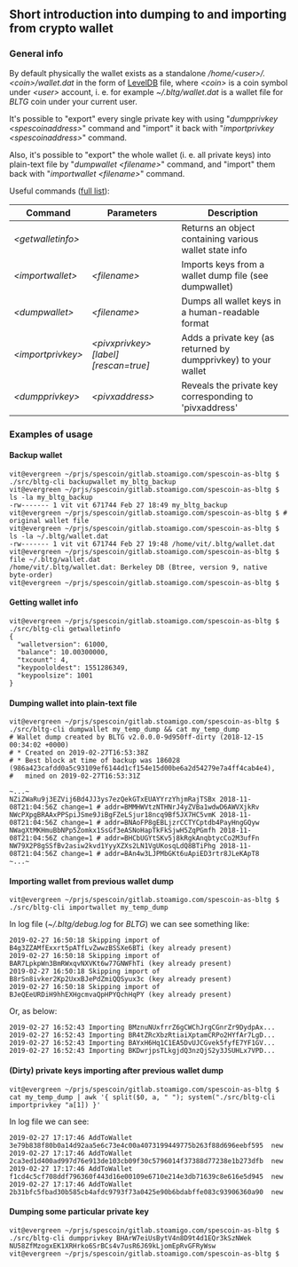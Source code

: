 ## Short introduction into dumping to and importing from crypto wallet

### General info
By default physically the wallet exists as a standalone _/home/&lt;user&gt;/.&lt;coin&gt;/wallet.dat_ in the form of [LevelDB](https://github.com/PIVX-Project/PIVX/tree/master/src/leveldb) file, where _&lt;coin&gt;_ is a coin symbol under _&lt;user&gt;_ account, i. e. for example _~/.bltg/wallet.dat_ is a wallet file for _BLTG_ coin under your current user.

It's possible to "export" every single private key with using "_dumpprivkey &lt;spescoinaddress&gt;_" command and "import" it back with "_importprivkey &lt;spescoinaddress&gt;_" command.

Also, it's possible to "export" the whole wallet (i. e. all private keys) into plain-text file by "_dumpwallet &lt;filename&gt;_" command, and "import" them back with "_importwallet &lt;filename&gt;_" command.

Useful commands ([full list](https://github.com/PIVX-Project/PIVX/wiki/API-Calls-List#full-list)):

| Command       | Parameters       | Description  |
| ------------- | ---------------- | ------------ |
|_&lt;getwalletinfo&gt;_  |                    |Returns an object containing various wallet state info|
|_&lt;importwallet&gt;_   |_&lt;filename&gt;_  |Imports keys from a wallet dump file (see dumpwallet)|
|_&lt;dumpwallet&gt;_     |_&lt;filename&gt;_  |Dumps all wallet keys in a human-readable format|
|_&lt;importprivkey&gt;_  |_&lt;pivxprivkey&gt; [label] [rescan=true]_|Adds a private key (as returned by dumpprivkey) to your wallet|
|_&lt;dumpprivkey&gt;_    |_&lt;pivxaddress&gt;_|Reveals the private key corresponding to 'pivxaddress'|


### Examples of usage
#### Backup wallet
```shell
vit@evergreen ~/prjs/spescoin/gitlab.stoamigo.com/spescoin-as-bltg $ ./src/bltg-cli backupwallet my_bltg_backup
vit@evergreen ~/prjs/spescoin/gitlab.stoamigo.com/spescoin-as-bltg $ ls -la my_bltg_backup
-rw------- 1 vit vit 671744 Feb 27 18:49 my_bltg_backup
vit@evergreen ~/prjs/spescoin/gitlab.stoamigo.com/spescoin-as-bltg $ # original wallet file
vit@evergreen ~/prjs/spescoin/gitlab.stoamigo.com/spescoin-as-bltg $ ls -la ~/.bltg/wallet.dat
-rw------- 1 vit vit 671744 Feb 27 19:48 /home/vit/.bltg/wallet.dat
vit@evergreen ~/prjs/spescoin/gitlab.stoamigo.com/spescoin-as-bltg $ file ~/.bltg/wallet.dat
/home/vit/.bltg/wallet.dat: Berkeley DB (Btree, version 9, native byte-order)
vit@evergreen ~/prjs/spescoin/gitlab.stoamigo.com/spescoin-as-bltg $
```

#### Getting wallet info
```shell
vit@evergreen ~/prjs/spescoin/gitlab.stoamigo.com/spescoin-as-bltg $ ./src/bltg-cli getwalletinfo
{
  "walletversion": 61000,
  "balance": 10.00300000,
  "txcount": 4,
  "keypoololdest": 1551286349,
  "keypoolsize": 1001
}
```


#### Dumping wallet into plain-text file
```shell
vit@evergreen ~/prjs/spescoin/gitlab.stoamigo.com/spescoin-as-bltg $ ./src/bltg-cli dumpwallet my_temp_dump && cat my_temp_dump
# Wallet dump created by BLTG v2.0.0.0-9d950ff-dirty (2018-12-15 00:34:02 +0000)
# * Created on 2019-02-27T16:53:38Z
# * Best block at time of backup was 186028 (986a423cafdd0a5c93109ef6144d1cf154e15d00be6a2d54279e7a4ff4cab4e4),
#   mined on 2019-02-27T16:53:31Z

~...~
NZiZWaRu9j3EZVij6Bd4JJ3ys7ezQekGTxEUAYYrzYhjmRajTSBx 2018-11-08T21:04:56Z change=1 # addr=BMMHWVtzNTHNrJ4yZVBa1wdwD6AWVXjkRv
NWcPXpgBRAAxPPSpiJSme9JiBgFZeLSjur18ncq9Bf5JX7HC5vmK 2018-11-08T21:04:56Z change=1 # addr=BNAoFP8gEBLjzrCCTYCptdb4PayHngGQyw
NWagXtMKHmuBbNPp5Zomkx1SsGf3eASNoHapTkFkSjwH5ZqPGmfh 2018-11-08T21:04:56Z change=1 # addr=BHCbUGYtSKv5j8kRgkAnqbtycCo2M3ufFn
NW79X2P8gSSfBv2asiw2kvd1YyyXZXs2LN1VgUKosqLdQ8BTiPhg 2018-11-08T21:04:56Z change=1 # addr=BAn4w3LJPMbGKt6uApiED3rtr8JLeKApT8
~...~
```


#### Importing wallet from previous wallet dump
```shell
vit@evergreen ~/prjs/spescoin/gitlab.stoamigo.com/spescoin-as-bltg $ ./src/bltg-cli importwallet my_temp_dump 
```
In log file (_~/.bltg/debug.log_ for _BLTG_) we can see something like:
```shell
2019-02-27 16:50:18 Skipping import of B4g3ZZAMfExxrt5pATfLvZwwzBSSXe6BTi (key already present)
2019-02-27 16:50:18 Skipping import of BAR7LpkpWn3BmRWxqvNXVKt6w77GNWFhTi (key already present)
2019-02-27 16:50:18 Skipping import of B8rSn8ivker2Kp2UxxBJePdZmiQQSyux3c (key already present)
2019-02-27 16:50:18 Skipping import of BJeQEeURDiH9hhEXHgcmvaQpHPYQchHqPY (key already present)
```
Or, as below:
```shell
2019-02-27 16:52:43 Importing BMznuNUxfrrZ6gCWChJrgCGnrZr9DydpAx...
2019-02-27 16:52:43 Importing BR4tZRcXbzRtiaiXptamCRPo2HYfAr7LgD...
2019-02-27 16:52:43 Importing BAYxH6Hq1C1EA5DvUJCGvek5fyfE7YF1GV...
2019-02-27 16:52:43 Importing BKDwrjpsTLkgjdQ3nzQjS2y3JSUHLx7VPD...
```

#### (Dirty) private keys importing after previous wallet dump
```shell
vit@evergreen ~/prjs/spescoin/gitlab.stoamigo.com/spescoin-as-bltg $ cat my_temp_dump | awk '{ split($0, a, " "); system("./src/bltg-cli importprivkey "a[1]) }'
```
In log file we can see:
```shell
2019-02-27 17:17:46 AddToWallet 3e79b838f80b0a14d92aa5e6c73e4c00a4073199449775b263f88d696eebf595  new
2019-02-27 17:17:46 AddToWallet 2ca3ed1d400ad997d76e913de103cb09f30c5796014f37388d77238e1b273dfb  new
2019-02-27 17:17:46 AddToWallet f1cd4c5cf708ddf796360f443d16e00109e6710e214e3db71639c8e616e5d945  new
2019-02-27 17:17:46 AddToWallet 2b31bfc5fbad30b585cb4afdc9793f73a0425e90b6bdabffe083c93906360a90  new
```


#### Dumping some particular private key
```shell
vit@evergreen ~/prjs/spescoin/gitlab.stoamigo.com/spescoin-as-bltg $ ./src/bltg-cli dumpprivkey BHArW7eiUsBytV4n8D9t4d1EQr3kSzNWek
NU58ZfMzogxEK1XRHrko6SrBCs4v7usR6J69kLjomEpRvGFRyWsw
vit@evergreen ~/prjs/spescoin/gitlab.stoamigo.com/spescoin-as-bltg $ 
```
